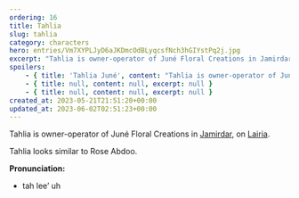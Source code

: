 ```yaml
---
ordering: 16
title: Tahlia
slug: tahlia
category: characters
hero: entries/Vm7XYPLJyD6aJKDmcOdBLyqcsfNch3hGIYstPq2j.jpg
excerpt: "Tahlia is owner-operator of Juné Floral Creations in Jamirdar, on Lairia.\nTahlia looks similar to Ro..."
spoilers:
    - { title: 'Tahlia Juné', content: "Tahlia is owner-operator of Juné Floral Creations in [Jamirdar](/category/planets-cities/jamirdar), on [Lairia](/category/planets-cities/lairia). [Mary](/category/characters/mary) purchases some supplies from her during the time the [Vinillense](/category/spaceships/vinillense) is there, and sees a news story about [Admiral Telencia](/category/characters/rosh-telencia) there.\r\n\r\nTahlia looks similar to Rose Abdoo.\r\n\r\n**Pronunciation:**\r\n- tah lee’ uh", excerpt: 'Tahlia is owner-operator of Juné Floral Creations in Jamirdar, on Lairia. Mary purchases some suppli...' }
    - { title: null, content: null, excerpt: null }
    - { title: null, content: null, excerpt: null }
created_at: 2023-05-21T21:51:20+00:00
updated_at: 2023-06-02T02:51:23+00:00
---
```

Tahlia is owner-operator of Juné Floral Creations in [Jamirdar](/category/planets-cities/jamirdar), on [Lairia](/category/planets-cities/lairia).

Tahlia looks similar to Rose Abdoo.

**Pronunciation:**
- tah lee’ uh